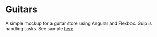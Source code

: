 # Guitars

A simple mockup for a guitar store using Angular and Flexbox. Gulp is handling tasks.
See sample [here](http://kyleconkright.github.io/angular-sandbox)
